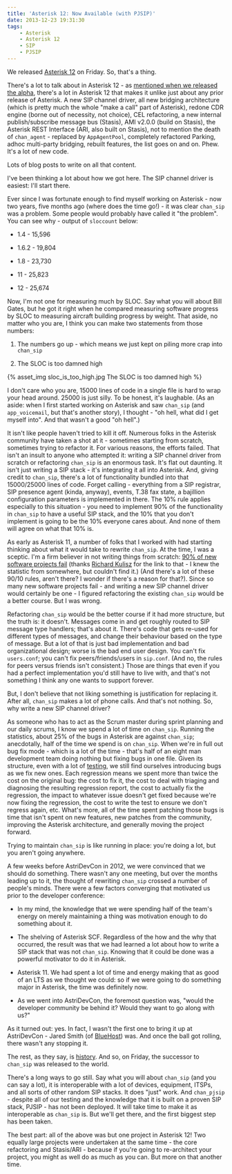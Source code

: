 ```yaml
---
title: 'Asterisk 12: Now Available (with PJSIP)'
date: 2013-12-23 19:31:30
tags:
    - Asterisk
    - Asterisk 12
    - SIP
    - PJSIP
---
```

We released [Asterisk 12](http://lists.digium.com/pipermail/asterisk-announce/2013-December/000507.html) on Friday. So, that's a thing.

There's a lot to talk about in Asterisk 12 - as [mentioned when we released the alpha](https://www.matthewjordan.net/2013/09/02/asterisk-12-alpha/), there's a lot in Asterisk 12 that makes it unlike just about any prior release of Asterisk. A new SIP channel driver, all new bridging architecture (which is pretty much the whole "make a call" part of Asterisk), redone CDR engine (borne out of necessity, not choice), CEL refactoring, a new internal publish/subscribe message bus (Stasis), AMI v2.0.0 (build on Stasis), the Asterisk REST Interface (ARI, also built on Stasis), not to mention the death of `chan_agent` - replaced by `AppAgentPool`, completely refactored Parking, adhoc multi-party bridging, rebuilt features, the list goes on and on. Phew. It's a lot of new code.

Lots of blog posts to write on all that content.

I've been thinking a lot about how we got here. The SIP channel driver is easiest: I'll start there.

Ever since I was fortunate enough to find myself working on Asterisk - now two years, five months ago (where does the time go!) - it was clear `chan_sip` was a problem. Some people would probably have called it "the problem". You can see why - output of `sloccount` below:

* 1.4 - 15,596

* 1.6.2 - 19,804

* 1.8 - 23,730

* 11 - 25,823

* 12 - 25,674

Now, I'm not one for measuring much by SLOC. Say what you will about Bill Gates, but he got it right when he compared measuring software progress by SLOC to measuring aircraft building progress by weight. That aside, no matter who you are, I think you can make two statements from those numbers:

1. The numbers go up - which means we just kept on piling more crap into `chan_sip`

2. The SLOC is too damned high

{% asset_img sloc_is_too_high.jpg The SLOC is too damned high %}

I don't care who you are, 15000 lines of code in a single file is hard to wrap your head around. 25000 is just silly. To be honest, it's laughable. (As an aside: when I first started working on Asterisk and saw `chan_sip` (and `app_voicemail`, but that's another story), I thought - "oh hell, what did I get myself into". And that wasn't a good "oh hell".)

It isn't like people haven't tried to kill it off. Numerous folks in the Asterisk community have taken a shot at it - sometimes starting from scratch, sometimes trying to refactor it. For various reasons, the efforts failed. That isn't an insult to anyone who attempted it: writing a SIP channel driver from scratch or refactoring `chan_sip` is an enormous task. It's flat out daunting. It isn't just writing a SIP stack - it's integrating it all into Asterisk. And, giving credit to `chan_sip`, there's a lot of functionality bundled into that 15000/25000 lines of code. Forget calling - everything from a SIP registrar, SIP presence agent (kinda, anyway), events, T.38 fax state, a bajillion configuration parameters is implemented in there. The 10% rule applies especially to this situation - you need to implement 90% of the functionality in `chan_sip` to have a useful SIP stack, and the 10% that you don't implement is going to be the 10% everyone cares about. And none of them will agree on what that 10% is.

As early as Asterisk 11, a number of folks that I worked with had starting thinking about what it would take to rewrite `chan_sip`. At the time, I was a sceptic. I'm a firm believer in not writing things from scratch: [90% of new software projects fail](http://www.it-cortex.com/Stat_Failure_Rate.htm) (thanks [Richard Kulisz](http://richardkulisz.blogspot.com/2011/07/90-of-software-projects-fail.html) for the link to that - I knew the statistic from somewhere, but couldn't find it.) (And there's a lot of these 90/10 rules, aren't there? I wonder if there's a reason for that?). Since so many new software projects fail - and writing a new SIP channel driver would certainly be one - I figured refactoring the existing `chan_sip` would be a better course. But I was wrong.

Refactoring `chan_sip` would be the better course if it had more structure, but the truth is: it doesn't. Messages come in and get roughly routed to SIP message type handlers; that's about it. There's code that gets re-used for different types of messages, and change their behaviour based on the type of message. But a lot of that is just bad implementation and bad organizational design; worse is the bad end user design. You can't fix `users.conf`; you can't fix peers/friends/users in `sip.conf`. (And no, the rules for peers versus friends isn't consistent.) Those are things that even if you had a perfect implementation you'd still have to live with, and that's not something I think any one wants to support forever.

But, I don't believe that not liking something is justification for replacing it. After all, `chan_sip` makes a lot of phone calls. And that's not nothing. So, why write a new SIP channel driver?

As someone who has to act as the Scrum master during sprint planning and our daily scrums, I know we spend a lot of time on `chan_sip`. Running the statistics, about 25% of the bugs in Asterisk are against `chan_sip`; anecdotally, half of the time we spend is on `chan_sip`. When we're in full out bug fix mode - which is a lot of the time - that's half of an eight man development team doing nothing but fixing bugs in one file. Given its structure, even with a lot of [testing](http://svn.asterisk.org/svn/testsuite/asterisk/trunk/tests/channels/SIP/), we still find ourselves introducing bugs as we fix new ones. Each regression means we spent more than twice the cost on the original bug: the cost to fix it, the cost to deal with triaging and diagnosing the resulting regression report, the cost to actually fix the regression, the impact to whatever issue doesn't get fixed because we're now fixing the regression, the cost to write the test to ensure we don't regress again, etc. What's more, all of the time spent patching those bugs is time that isn't spent on new features, new patches from the community, improving the Asterisk architecture, and generally moving the project forward.

Trying to maintain `chan_sip` is like running in place: you're doing a lot, but you aren't going anywhere.

A few weeks before AstriDevCon in 2012, we were convinced that we should do something. There wasn't any one meeting, but over the months leading up to it, the thought of rewriting `chan_sip` crossed a number of people's minds. There were a few factors converging that motivated us prior to the developer conference:

* In my mind, the knowledge that we were spending half of the team's energy on merely maintaining a thing was motivation enough to do something about it.

* The shelving of Asterisk SCF. Regardless of the how and the why that occurred, the result was that we had learned a lot about how to write a SIP stack that was not `chan_sip`. Knowing that it could be done was a powerful motivator to do it in Asterisk.

* Asterisk 11. We had spent a lot of time and energy making that as good of an LTS as we thought we could: so if we were going to do something major in Asterisk, the time was definitely now.

* As we went into AstriDevCon, the foremost question was, "would the developer community be behind it? Would they want to go along with us?"

As it turned out: yes. In fact, I wasn't the first one to bring it up at AstriDevCon - Jared Smith (of [BlueHost](http://www.bluehost.com/)) was. And once the ball got rolling, there wasn't any stopping it.

The rest, as they say, is [history](https://wiki.asterisk.org/wiki/display/AST/AstriDevCon+2012#AstriDevCon2012-ChannelDrivers). And so, on Friday, the successor to `chan_sip` was released to the world.

There's a long ways to go still. Say what you will about `chan_sip` (and you can say a lot), it is interoperable with a lot of devices, equipment, ITSPs, and all sorts of other random SIP stacks. It does "just" work. And `chan_pjsip` - despite all of our testing and the knowledge that it is built on a proven SIP stack, PJSIP - has not been deployed. It will take time to make it as interoperable as `chan_sip` is. But we'll get there, and the first biggest step has been taken.

The best part: all of the above was but one project in Asterisk 12! Two equally large projects were undertaken at the same time - the core refactoring and Stasis/ARI - because if you're going to re-architect your project, you might as well do as much as you can. But more on that another time.
